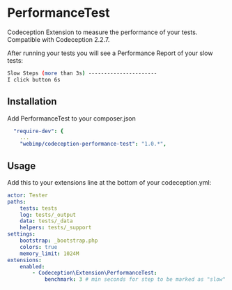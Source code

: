 # PerformanceTest
Codeception Extension to measure the performance of your tests. Compatible with Codeception 2.2.7.

After running your tests you will see a Performance Report of your slow tests:
```bash
Slow Steps (more than 3s) ----------------------
I click button 6s
```

## Installation
Add PerformanceTest to your composer.json

```yaml
  "require-dev": {
    ...
    "webimp/codeception-performance-test": "1.0.*",
```

## Usage
Add this to your extensions line at the bottom of your codeception.yml:

```yaml
actor: Tester
paths:
    tests: tests
    log: tests/_output
    data: tests/_data
    helpers: tests/_support
settings:
    bootstrap: _bootstrap.php
    colors: true
    memory_limit: 1024M
extensions:
    enabled:
        - Codeception\Extension\PerformanceTest:
            benchmark: 3 # min seconds for step to be marked as "slow"
```
